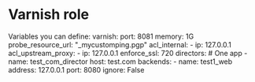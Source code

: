 # Varnish role

Variables you can define:
varnish:
	port: 8081
	memory: 1G
	probe_resource_url: "_mycustomping.pgp"
	acl_internal:
	  - ip: 127.0.0.1
	acl_upstream_proxy:
	  - ip: 127.0.0.1
	enforce_ssl: 720
	directors:
	  # One app
	  - name: test_com_director
	    host: test.com
	    backends:
	      - name: test1_web
	        address: 127.0.0.1
	        port: 8080
	        ignore: False
